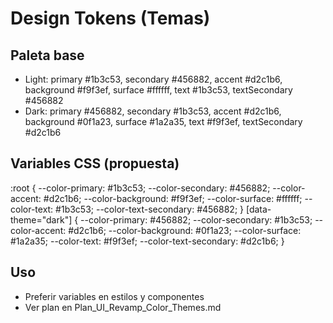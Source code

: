 # Design Tokens (Temas)

## Paleta base
- Light: primary #1b3c53, secondary #456882, accent #d2c1b6, background #f9f3ef, surface #ffffff, text #1b3c53, textSecondary #456882
- Dark: primary #456882, secondary #1b3c53, accent #d2c1b6, background #0f1a23, surface #1a2a35, text #f9f3ef, textSecondary #d2c1b6

## Variables CSS (propuesta)
:root { --color-primary: #1b3c53; --color-secondary: #456882; --color-accent: #d2c1b6; --color-background: #f9f3ef; --color-surface: #ffffff; --color-text: #1b3c53; --color-text-secondary: #456882; }
[data-theme="dark"] { --color-primary: #456882; --color-secondary: #1b3c53; --color-accent: #d2c1b6; --color-background: #0f1a23; --color-surface: #1a2a35; --color-text: #f9f3ef; --color-text-secondary: #d2c1b6; }

## Uso
- Preferir variables en estilos y componentes
- Ver plan en Plan_UI_Revamp_Color_Themes.md
